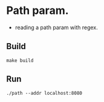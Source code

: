# Path param.
- reading a path param with regex.

## Build
```
make build
```
## Run
```
./path --addr localhost:8080
```
